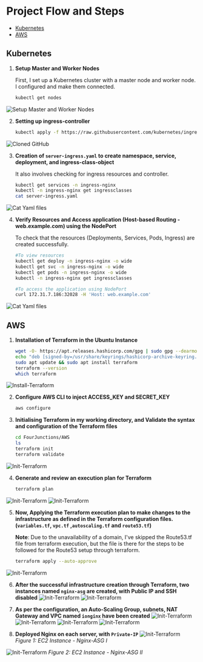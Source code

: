 # Project Flow and Steps

- [Kubernetes](#kubernetes)
- [AWS](#aws)

## Kubernetes
1. **Setup Master and Worker Nodes**

   First, I set up a Kubernetes cluster with a master node and worker node. I configured and make them connected.
   ```sh
   kubectl get nodes

![Setup Master and Worker Nodes](Kubernetes/screenshot/cluster.png)

2. **Setting up ingress-controller**
   
   ```sh
   kubectl apply -f https://raw.githubusercontent.com/kubernetes/ingress-nginx/controller-v1.1.3/deploy/static/provider/baremetal/deploy.yaml

![Cloned GitHub](Kubernetes/screenshot/ingress-install.png)

3. **Creation of `server-ingress.yaml` to create namespace, service, deployment, and ingress-class-object**
   
   It also involves checking for ingress resources and controller.
   ```sh
   kubectl get services -n ingress-nginx
   kubectl -n ingress-nginx get ingressclasses
   cat server-ingress.yaml

![Cat Yaml files](Kubernetes/screenshot/yaml-file.png)

4. **Verify Resources and Access application (Host-based Routing - web.example.com) using the NodePort**
   
   To check that the resources (Deployments, Services, Pods, Ingress) are created successfully.
   ```sh
   #To view resources
   kubectl get deploy -n ingress-nginx -o wide
   kubectl get svc -n ingress-nginx -o wide
   kubectl get pods -n ingress-nginx -o wide
   kubectl -n ingress-nginx get ingressclasses

   #To access the application using NodePort
   curl 172.31.7.186:32028 -H 'Host: web.example.com'
   
![Cat Yaml files](Kubernetes/screenshot/resources.png)

## AWS

1. **Installation of Terraform in the Ubuntu Instance**
   ```sh
   wget -O- https://apt.releases.hashicorp.com/gpg | sudo gpg --dearmor -o /usr/share/keyrings/hashicorp-archive-keyring.gpg
   echo "deb [signed-by=/usr/share/keyrings/hashicorp-archive-keyring.gpg] https://apt.releases.hashicorp.com $(lsb_release -cs) main" | sudo tee       /etc/apt/sources.list.d/hashicorp.list
   sudo apt update && sudo apt install terraform
   terraform --version
   which terraform
![Install-Terraform](AWS/screenshot/terraform-install.png)

2. **Configure AWS CLI to inject ACCESS_KEY and SECRET_KEY**
   ```sh
   aws configure

3. **Initialising Terraform in my working directory, and Validate the syntax and configuration of the Terraform files** 
   ```sh
   cd FourJunctions/AWS
   ls
   terraform init
   terraform validate
![Init-Terraform](AWS/screenshot/terra-init-validate.png)

4. **Generate and review an execution plan for Terraform**
   ```sh
   terraform plan

![Init-Terraform](AWS/screenshot/terra-plan.png)
![Init-Terraform](AWS/screenshot/terra-plan2.png)

5. **Now, Applying the Terraform execution plan to make changes to the infrastructure as defined in the Terraform configuration files. (`variables.tf`, `vpc.tf` ,`autoscaling.tf` and `route53.tf`)**

   **Note**: Due to the unavailability of a domain, I've skipped the Route53.tf file from terraform execution, but the file is there for the steps to be followed for the Route53                setup through terraform.
   ```sh
   terraform apply --auto-approve

![Init-Terraform](AWS/screenshot/terraform-apply.png)

6. **After the successful infrastructure creation through Terraform, two instances named `nginx-asg` are created, with Public IP and SSH disabled**
![Init-Terraform](AWS/screenshot/nginx-asg-1.png)
![Init-Terraform](AWS/screenshot/nginx-asg-2.png)

7. **As per the configuration, an Auto-Scaling Group, subnets, NAT Gateway and VPC named `ionginx` have been created**
![Init-Terraform](AWS/screenshot/ASG.png)
![Init-Terraform](AWS/screenshot/subnets.png)
![Init-Terraform](AWS/screenshot/NAT-Gateway.png)
![Init-Terraform](AWS/screenshot/ionginx-vpc.png)

8. **Deployed Nginx on each server, with `Private-IP`**
![Init-Terraform](AWS/screenshot/nginx-asg-I.png)
<i>Figure 1: EC2 Instance - Nginx-ASG I</i>

![Init-Terraform](AWS/screenshot/nginx-asg-II.png)
<i>Figure 2: EC2 Instance - Nginx-ASG II</i>


   
